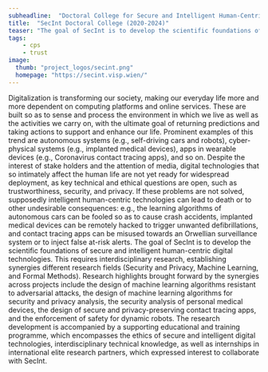 ```yaml
---
subheadline:  "Doctoral College for Secure and Intelligent Human-Centric Digital Technologies"
title:  "SecInt Doctoral College (2020-2024)"
teaser: "The goal of SecInt is to develop the scientific foundations of secure and intelligent human-centric digital technologies. This requires interdisciplinary research, establishing synergies different research fields (Security and Privacy, Machine Learning, and Formal Methods)."
tags:
    - cps
    - trust
image:
  thumb: "project_logos/secint.png"
  homepage: "https://secint.visp.wien/"
---
```


<!--more-->

Digitalization is transforming our society, making our everyday life more and more dependent on computing platforms and online services. These are built so as to sense and process the environment in which we live as well as the activities we carry on, with the ultimate goal of returning predictions and taking actions to support and enhance our life. Prominent examples of this trend are autonomous systems (e.g., self-driving cars and robots), cyber-physical systems (e.g., implanted medical devices), apps in wearable devices (e.g., Coronavirus contact tracing apps), and so on. Despite the interest of stake holders and the attention of media, digital technologies that so intimately affect the human life are not yet ready for widespread deployment, as key technical and ethical questions are open, such as trustworthiness, security, and privacy. If these problems are not solved, supposedly intelligent human-centric technologies can lead to death or to other undesirable consequences: e.g., the learning algorithms of autonomous cars can be fooled so as to cause crash accidents, implanted medical devices can be remotely hacked to trigger unwanted defibrillations, and contact tracing apps can be misused towards an Orwellian surveillance system or to inject false at-risk alerts. The goal of SecInt is to develop the scientific foundations of secure and intelligent human-centric digital technologies. This requires interdisciplinary research, establishing synergies different research fields (Security and Privacy, Machine Learning, and Formal Methods). Research highlights brought forward by the synergies across projects include the design of machine learning algorithms resistant to adversarial attacks, the design of machine learning algorithms for security and privacy analysis, the security analysis of personal medical devices, the design of secure and privacy-preserving contact tracing apps, and the enforcement of safety for dynamic robots. The research development is accompanied by a supporting educational and training programme, which encompasses the ethics of secure and intelligent digital technologies, interdisciplinary technical knowledge, as well as internships in international elite research partners, which expressed interest to collaborate with SecInt.
